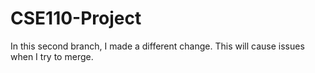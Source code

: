 # CSE110-Project

In this second branch, I made a different change. This will cause issues when I try to merge.

